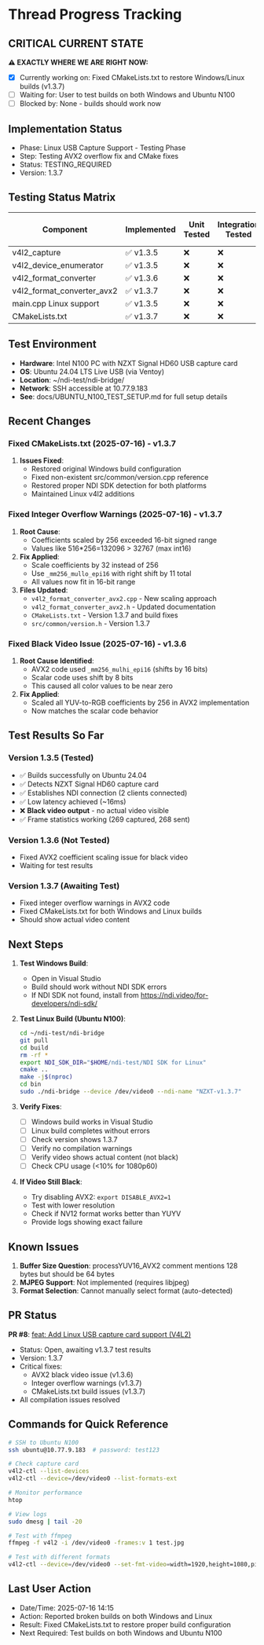 # Thread Progress Tracking

## CRITICAL CURRENT STATE
**⚠️ EXACTLY WHERE WE ARE RIGHT NOW:**
- [x] Currently working on: Fixed CMakeLists.txt to restore Windows/Linux builds (v1.3.7)
- [ ] Waiting for: User to test builds on both Windows and Ubuntu N100
- [ ] Blocked by: None - builds should work now

## Implementation Status
- Phase: Linux USB Capture Support - Testing Phase
- Step: Testing AVX2 overflow fix and CMake fixes
- Status: TESTING_REQUIRED
- Version: 1.3.7

## Testing Status Matrix
| Component | Implemented | Unit Tested | Integration Tested | Multi-Instance Tested | 
|-----------|------------|-------------|--------------------|-----------------------|
| v4l2_capture | ✅ v1.3.5 | ❌ | ❌ | ❌ |
| v4l2_device_enumerator | ✅ v1.3.5 | ❌ | ❌ | ❌ |
| v4l2_format_converter | ✅ v1.3.6 | ❌ | ❌ | ❌ |
| v4l2_format_converter_avx2 | ✅ v1.3.7 | ❌ | ❌ | ❌ |
| main.cpp Linux support | ✅ v1.3.5 | ❌ | ❌ | ❌ |
| CMakeLists.txt | ✅ v1.3.7 | ❌ | ❌ | ❌ |

## Test Environment
- **Hardware**: Intel N100 PC with NZXT Signal HD60 USB capture card
- **OS**: Ubuntu 24.04 LTS Live USB (via Ventoy)
- **Location**: ~/ndi-test/ndi-bridge/
- **Network**: SSH accessible at 10.77.9.183
- **See**: docs/UBUNTU_N100_TEST_SETUP.md for full setup details

## Recent Changes
### Fixed CMakeLists.txt (2025-07-16) - v1.3.7
1. **Issues Fixed**:
   - Restored original Windows build configuration
   - Fixed non-existent src/common/version.cpp reference
   - Restored proper NDI SDK detection for both platforms
   - Maintained Linux v4l2 additions

### Fixed Integer Overflow Warnings (2025-07-16) - v1.3.7
1. **Root Cause**: 
   - Coefficients scaled by 256 exceeded 16-bit signed range
   - Values like 516*256=132096 > 32767 (max int16)
2. **Fix Applied**: 
   - Scale coefficients by 32 instead of 256
   - Use `_mm256_mullo_epi16` with right shift by 11 total
   - All values now fit in 16-bit range
3. **Files Updated**: 
   - `v4l2_format_converter_avx2.cpp` - New scaling approach
   - `v4l2_format_converter_avx2.h` - Updated documentation
   - `CMakeLists.txt` - Version 1.3.7 and build fixes
   - `src/common/version.h` - Version 1.3.7

### Fixed Black Video Issue (2025-07-16) - v1.3.6
1. **Root Cause Identified**: 
   - AVX2 code used `_mm256_mulhi_epi16` (shifts by 16 bits)
   - Scalar code uses shift by 8 bits
   - This caused all color values to be near zero
2. **Fix Applied**: 
   - Scaled all YUV-to-RGB coefficients by 256 in AVX2 implementation
   - Now matches the scalar code behavior

## Test Results So Far
### Version 1.3.5 (Tested)
- ✅ Builds successfully on Ubuntu 24.04
- ✅ Detects NZXT Signal HD60 capture card
- ✅ Establishes NDI connection (2 clients connected)
- ✅ Low latency achieved (~16ms)
- ❌ **Black video output** - no actual video visible
- ✅ Frame statistics working (269 captured, 268 sent)

### Version 1.3.6 (Not Tested)
- Fixed AVX2 coefficient scaling issue for black video
- Waiting for test results

### Version 1.3.7 (Awaiting Test)
- Fixed integer overflow warnings in AVX2 code
- Fixed CMakeLists.txt for both Windows and Linux builds
- Should show actual video content

## Next Steps
1. **Test Windows Build**:
   - Open in Visual Studio
   - Build should work without NDI SDK errors
   - If NDI SDK not found, install from https://ndi.video/for-developers/ndi-sdk/

2. **Test Linux Build (Ubuntu N100)**:
   ```bash
   cd ~/ndi-test/ndi-bridge
   git pull
   cd build
   rm -rf *
   export NDI_SDK_DIR="$HOME/ndi-test/NDI SDK for Linux"
   cmake ..
   make -j$(nproc)
   cd bin
   sudo ./ndi-bridge --device /dev/video0 --ndi-name "NZXT-v1.3.7"
   ```

3. **Verify Fixes**:
   - [ ] Windows build works in Visual Studio
   - [ ] Linux build completes without errors
   - [ ] Check version shows 1.3.7
   - [ ] Verify no compilation warnings
   - [ ] Verify video shows actual content (not black)
   - [ ] Check CPU usage (<10% for 1080p60)

4. **If Video Still Black**:
   - Try disabling AVX2: `export DISABLE_AVX2=1`
   - Test with lower resolution
   - Check if NV12 format works better than YUYV
   - Provide logs showing exact failure

## Known Issues
1. **Buffer Size Question**: processYUV16_AVX2 comment mentions 128 bytes but should be 64 bytes
2. **MJPEG Support**: Not implemented (requires libjpeg)
3. **Format Selection**: Cannot manually select format (auto-detected)

## PR Status
**PR #8**: [feat: Add Linux USB capture card support (V4L2)](https://github.com/zbynekdrlik/ndi-bridge/pull/8)
- Status: Open, awaiting v1.3.7 test results
- Version: 1.3.7
- Critical fixes: 
  - AVX2 black video issue (v1.3.6)
  - Integer overflow warnings (v1.3.7)
  - CMakeLists.txt build issues (v1.3.7)
- All compilation issues resolved

## Commands for Quick Reference
```bash
# SSH to Ubuntu N100
ssh ubuntu@10.77.9.183  # password: test123

# Check capture card
v4l2-ctl --list-devices
v4l2-ctl --device=/dev/video0 --list-formats-ext

# Monitor performance
htop

# View logs
sudo dmesg | tail -20

# Test with ffmpeg
ffmpeg -f v4l2 -i /dev/video0 -frames:v 1 test.jpg

# Test with different formats
v4l2-ctl --device=/dev/video0 --set-fmt-video=width=1920,height=1080,pixelformat=NV12
```

## Last User Action
- Date/Time: 2025-07-16 14:15
- Action: Reported broken builds on both Windows and Linux
- Result: Fixed CMakeLists.txt to restore proper build configuration
- Next Required: Test builds on both Windows and Ubuntu N100
